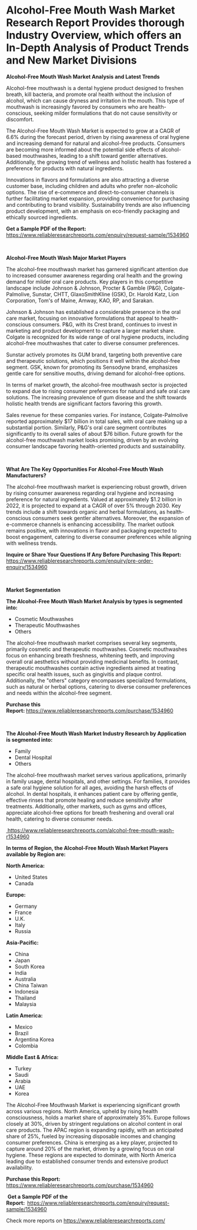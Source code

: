<p><h1>Alcohol-Free Mouth Wash Market Research Report Provides thorough Industry Overview, which offers an In-Depth Analysis of Product Trends and New Market Divisions</h1></p><p><strong>Alcohol-Free Mouth Wash Market Analysis and Latest Trends</strong></p>
<p><p>Alcohol-free mouthwash is a dental hygiene product designed to freshen breath, kill bacteria, and promote oral health without the inclusion of alcohol, which can cause dryness and irritation in the mouth. This type of mouthwash is increasingly favored by consumers who are health-conscious, seeking milder formulations that do not cause sensitivity or discomfort.</p><p>The Alcohol-Free Mouth Wash Market is expected to grow at a CAGR of 6.6% during the forecast period, driven by rising awareness of oral hygiene and increasing demand for natural and alcohol-free products. Consumers are becoming more informed about the potential side effects of alcohol-based mouthwashes, leading to a shift toward gentler alternatives. Additionally, the growing trend of wellness and holistic health has fostered a preference for products with natural ingredients. </p><p>Innovations in flavors and formulations are also attracting a diverse customer base, including children and adults who prefer non-alcoholic options. The rise of e-commerce and direct-to-consumer channels is further facilitating market expansion, providing convenience for purchasing and contributing to brand visibility. Sustainability trends are also influencing product development, with an emphasis on eco-friendly packaging and ethically sourced ingredients.</p></p>
<p><strong>Get a Sample PDF of the Report:&nbsp;</strong> <a href="https://www.reliableresearchreports.com/enquiry/request-sample/1534960?utm_campaign=3193&utm_medium=2&utm_source=Github&utm_content=ia&utm_term=05042025&utm_id=alcohol-free-mouth-wash">https://www.reliableresearchreports.com/enquiry/request-sample/1534960</a></p>
<p>&nbsp;</p>
<p><strong>Alcohol-Free Mouth Wash Major Market Players</strong></p>
<p><p>The alcohol-free mouthwash market has garnered significant attention due to increased consumer awareness regarding oral health and the growing demand for milder oral care products. Key players in this competitive landscape include Johnson & Johnson, Procter & Gamble (P&G), Colgate-Palmolive, Sunstar, CHTT, GlaxoSmithKline (GSK), Dr. Harold Katz, Lion Corporation, Tom's of Maine, Amway, KAO, RP, and Sarakan.</p><p>Johnson & Johnson has established a considerable presence in the oral care market, focusing on innovative formulations that appeal to health-conscious consumers. P&G, with its Crest brand, continues to invest in marketing and product development to capture a larger market share. Colgate is recognized for its wide range of oral hygiene products, including alcohol-free mouthwashes that cater to diverse consumer preferences.</p><p>Sunstar actively promotes its GUM brand, targeting both preventive care and therapeutic solutions, which positions it well within the alcohol-free segment. GSK, known for promoting its Sensodyne brand, emphasizes gentle care for sensitive mouths, driving demand for alcohol-free options.</p><p>In terms of market growth, the alcohol-free mouthwash sector is projected to expand due to rising consumer preferences for natural and safe oral care solutions. The increasing prevalence of gum disease and the shift towards holistic health trends are significant factors favoring this growth.</p><p>Sales revenue for these companies varies. For instance, Colgate-Palmolive reported approximately $17 billion in total sales, with oral care making up a substantial portion. Similarly, P&G's oral care segment contributes significantly to its overall sales of about $76 billion. Future growth for the alcohol-free mouthwash market looks promising, driven by an evolving consumer landscape favoring health-oriented products and sustainability.</p></p>
<p>&nbsp;</p>
<p><strong>What Are The Key Opportunities For Alcohol-Free Mouth Wash Manufacturers?</strong></p>
<p><p>The alcohol-free mouthwash market is experiencing robust growth, driven by rising consumer awareness regarding oral hygiene and increasing preference for natural ingredients. Valued at approximately $1.2 billion in 2022, it is projected to expand at a CAGR of over 5% through 2030. Key trends include a shift towards organic and herbal formulations, as health-conscious consumers seek gentler alternatives. Moreover, the expansion of e-commerce channels is enhancing accessibility. The market outlook remains positive, with innovations in flavor and packaging expected to boost engagement, catering to diverse consumer preferences while aligning with wellness trends.</p></p>
<p><strong>Inquire or Share Your Questions If Any Before Purchasing This Report:</strong> <a href="https://www.reliableresearchreports.com/enquiry/pre-order-enquiry/1534960?utm_campaign=3193&utm_medium=2&utm_source=Github&utm_content=ia&utm_term=05042025&utm_id=alcohol-free-mouth-wash">https://www.reliableresearchreports.com/enquiry/pre-order-enquiry/1534960</a></p>
<p>&nbsp;</p>
<p><strong>Market Segmentation</strong></p>
<p><strong>The Alcohol-Free Mouth Wash Market Analysis by types is segmented into:</strong></p>
<p><ul><li>Cosmetic Mouthwashes</li><li>Therapeutic Mouthwashes</li><li>Others</li></ul></p>
<p><p>The alcohol-free mouthwash market comprises several key segments, primarily cosmetic and therapeutic mouthwashes. Cosmetic mouthwashes focus on enhancing breath freshness, whitening teeth, and improving overall oral aesthetics without providing medicinal benefits. In contrast, therapeutic mouthwashes contain active ingredients aimed at treating specific oral health issues, such as gingivitis and plaque control. Additionally, the "others" category encompasses specialized formulations, such as natural or herbal options, catering to diverse consumer preferences and needs within the alcohol-free segment.</p></p>
<p><strong>Purchase this Report:&nbsp;</strong><a href="https://www.reliableresearchreports.com/purchase/1534960?utm_campaign=3193&utm_medium=2&utm_source=Github&utm_content=ia&utm_term=05042025&utm_id=alcohol-free-mouth-wash">https://www.reliableresearchreports.com/purchase/1534960</a></p>
<p>&nbsp;</p>
<p><strong>The Alcohol-Free Mouth Wash Market Industry Research by Application is segmented into:</strong></p>
<p><ul><li>Family</li><li>Dental Hospital</li><li>Others</li></ul></p>
<p><p>The alcohol-free mouthwash market serves various applications, primarily in family usage, dental hospitals, and other settings. For families, it provides a safe oral hygiene solution for all ages, avoiding the harsh effects of alcohol. In dental hospitals, it enhances patient care by offering gentle, effective rinses that promote healing and reduce sensitivity after treatments. Additionally, other markets, such as gyms and offices, appreciate alcohol-free options for breath freshening and overall oral health, catering to diverse consumer needs.</p></p>
<p><a href="https://www.reliableresearchreports.com/alcohol-free-mouth-wash-r1534960?utm_campaign=3193&utm_medium=2&utm_source=Github&utm_content=ia&utm_term=05042025&utm_id=alcohol-free-mouth-wash">&nbsp;https://www.reliableresearchreports.com/alcohol-free-mouth-wash-r1534960</a></p>
<p><strong>In terms of Region, the Alcohol-Free Mouth Wash Market Players available by Region are:</strong></p>
<p>
    <p> <strong> North America: </strong>
        <ul>
            <li>United States</li>
            <li>Canada</li>
        </ul>
        </p> 
    <p> <strong> Europe: </strong>
        <ul>
            <li>Germany</li>
            <li>France</li>
            <li>U.K.</li>
            <li>Italy</li>
            <li>Russia</li>
        </ul>
        </p> 
    <p> <strong> Asia-Pacific: </strong>
        <ul>
            <li>China</li>
            <li>Japan</li>
            <li>South Korea</li>
            <li>India</li>
            <li>Australia</li>
            <li>China Taiwan</li>
            <li>Indonesia</li>
            <li>Thailand</li>
            <li>Malaysia</li>
        </ul>
        </p> 
    <p> <strong> Latin America: </strong>
        <ul>
            <li>Mexico</li>
            <li>Brazil</li>
            <li>Argentina Korea</li>
            <li>Colombia</li>
        </ul>
        </p> 
    <p> <strong> Middle East & Africa: </strong>
        <ul>
            <li>Turkey</li>
            <li>Saudi</li>
            <li>Arabia</li>
            <li>UAE</li>
            <li>Korea</li>
        </ul>
    </p>
    </p>
<p><p>The Alcohol-Free Mouthwash Market is experiencing significant growth across various regions. North America, upheld by rising health consciousness, holds a market share of approximately 35%. Europe follows closely at 30%, driven by stringent regulations on alcohol content in oral care products. The APAC region is expanding rapidly, with an anticipated share of 25%, fueled by increasing disposable incomes and changing consumer preferences. China is emerging as a key player, projected to capture around 20% of the market, driven by a growing focus on oral hygiene. These regions are expected to dominate, with North America leading due to established consumer trends and extensive product availability.</p></p>
<p><strong>Purchase this Report: </strong><a href="https://www.reliableresearchreports.com/purchase/1534960?utm_campaign=3193&utm_medium=2&utm_source=Github&utm_content=ia&utm_term=05042025&utm_id=alcohol-free-mouth-wash">https://www.reliableresearchreports.com/purchase/1534960</a></p>
<p>&nbsp;<strong>Get a Sample PDF of the Report:&nbsp;&nbsp;</strong><a href="https://www.reliableresearchreports.com/enquiry/request-sample/1534960?utm_campaign=3193&utm_medium=2&utm_source=Github&utm_content=ia&utm_term=05042025&utm_id=alcohol-free-mouth-wash">https://www.reliableresearchreports.com/enquiry/request-sample/1534960</a></p>
<p><strong></strong></p>
<p>Check more reports on <a href="https://www.reliableresearchreports.com/?utm_campaign=3193&utm_medium=2&utm_source=Github&utm_content=ia&utm_term=05042025&utm_id=alcohol-free-mouth-wash">https://www.reliableresearchreports.com/</a></p>